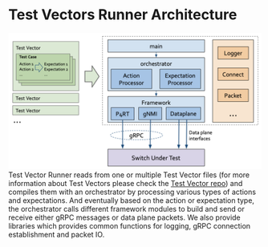 # Test Vectors Runner Architecture
![architecture](images/architecture.png)
Test Vector Runner reads from one or multiple Test Vector files (for more information about Test Vectors please check the [Test Vector repo](https://github.com/opennetworkinglab/testvectors)) and compiles them with an orchestrator by processing various types of actions and expectations. And eventually based on the action or expectation type, the orchestrator calls different framework modules to build and send or receive either gRPC messages or data plane packets. We also provide libraries which provides common functions for logging, gRPC connection establishment and packet IO.
